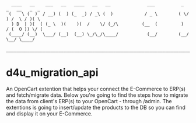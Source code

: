 ```
  ____   __    ___   __   ____   __   __              ___          _  _   __   _  _ 
 (    \ (  )  / __) (  ) (_  _) / _\ (  )            / _ \        ( \/ ) /  \ / )( \
  ) D  | )(  ( (_ \  )(    )(  /    \/ (_/\         (__  (         )  / (  O )) \/ (
 (____/ (__)  \___/ (__)  (__) \_/\_/\____/           (__/        (__/   \__/ \____/
 ___________________________________________________________________________________

```
                                                                                                                                                                                  
# d4u_migration_api #
An OpenCart extention that helps your connect the E-Commerce to ERP(s) and fetch/migrate data.
Below you're going to find the steps how to migrate the data from client's ERP(s) to your OpenCart -
through /admin. The extentions is going to insert/update the products to the DB so you can
find and display it on your E-Commerce.


